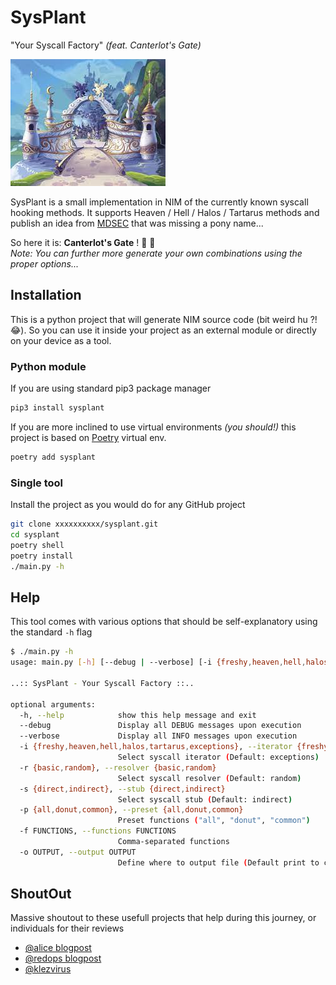 # SysPlant
"Your Syscall Factory" *(feat. Canterlot's Gate)*

![Canterlot's Gate](pictures/canterlot.jpeg)

SysPlant is a small implementation in NIM of the currently known syscall hooking methods. It supports Heaven / Hell / Halos / Tartarus methods and publish an idea from [MDSEC](https://www.mdsec.co.uk/2022/04/resolving-system-service-numbers-using-the-exception-directory/) that was missing a pony name...  

So here it is: **Canterlot's Gate** ! :unicorn: :rainbow:  
*Note: You can further more generate your own combinations using the proper options...*

## Installation
This is a python project that will generate NIM source code (bit weird hu ?! :joy:). So you can use it inside your project as an external module or directly on your device as a tool.

### Python module
If you are using standard pip3 package manager
```sh
pip3 install sysplant
```

If you are more inclined to use virtual environments *(you should!)* this project is based on [Poetry](https://python-poetry.org/) virtual env.
```sh
poetry add sysplant
```

### Single tool
Install the project as you would do for any GitHub project
```sh
git clone xxxxxxxxxx/sysplant.git
cd sysplant
poetry shell
poetry install
./main.py -h
```

## Help
This tool comes with various options that should be self-explanatory using the standard `-h` flag
```sh
$ ./main.py -h
usage: main.py [-h] [--debug | --verbose] [-i {freshy,heaven,hell,halos,tartarus,exceptions}] [-r {basic,random}] [-s {direct,indirect}] [-p {all,donut,common} | -f FUNCTIONS] [-o OUTPUT]

..:: SysPlant - Your Syscall Factory ::..

optional arguments:
  -h, --help            show this help message and exit
  --debug               Display all DEBUG messages upon execution
  --verbose             Display all INFO messages upon execution
  -i {freshy,heaven,hell,halos,tartarus,exceptions}, --iterator {freshy,heaven,hell,halos,tartarus,exceptions}
                        Select syscall iterator (Default: exceptions)
  -r {basic,random}, --resolver {basic,random}
                        Select syscall resolver (Default: random)
  -s {direct,indirect}, --stub {direct,indirect}
                        Select syscall stub (Default: indirect)
  -p {all,donut,common}, --preset {all,donut,common}
                        Preset functions ("all", "donut", "common")
  -f FUNCTIONS, --functions FUNCTIONS
                        Comma-separated functions
  -o OUTPUT, --output OUTPUT
                        Define where to output file (Default print to cli)
```

## ShoutOut
Massive shoutout to these usefull projects that help during this journey, or individuals for their reviews
- [@alice blogpost](https://alice.climent-pommeret.red/posts/direct-syscalls-hells-halos-syswhispers2/)
- [@redops blogpost](https://redops.at/en/blog/direct-syscalls-a-journey-from-high-to-low)
- [@klezvirus](https://github.com/klezVirus/)